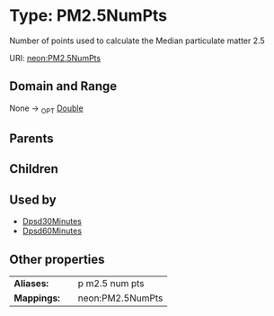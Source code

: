 
# Type: PM2.5NumPts


Number of points used to calculate the Median particulate matter 2.5

URI: [neon:PM2.5NumPts](https://data.neonscience.org/PM2.5NumPts)


## Domain and Range

None ->  <sub>OPT</sub> [Double](types/Double.md)

## Parents


## Children


## Used by

 * [Dpsd30Minutes](Dpsd30Minutes.md)
 * [Dpsd60Minutes](Dpsd60Minutes.md)

## Other properties

|  |  |  |
| --- | --- | --- |
| **Aliases:** | | p m2.5 num pts |
| **Mappings:** | | neon:PM2.5NumPts |

